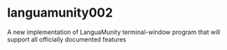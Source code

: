 # languamunity002
A new implementation of LanguaMunity terminal-window program that will support all officially documented features
